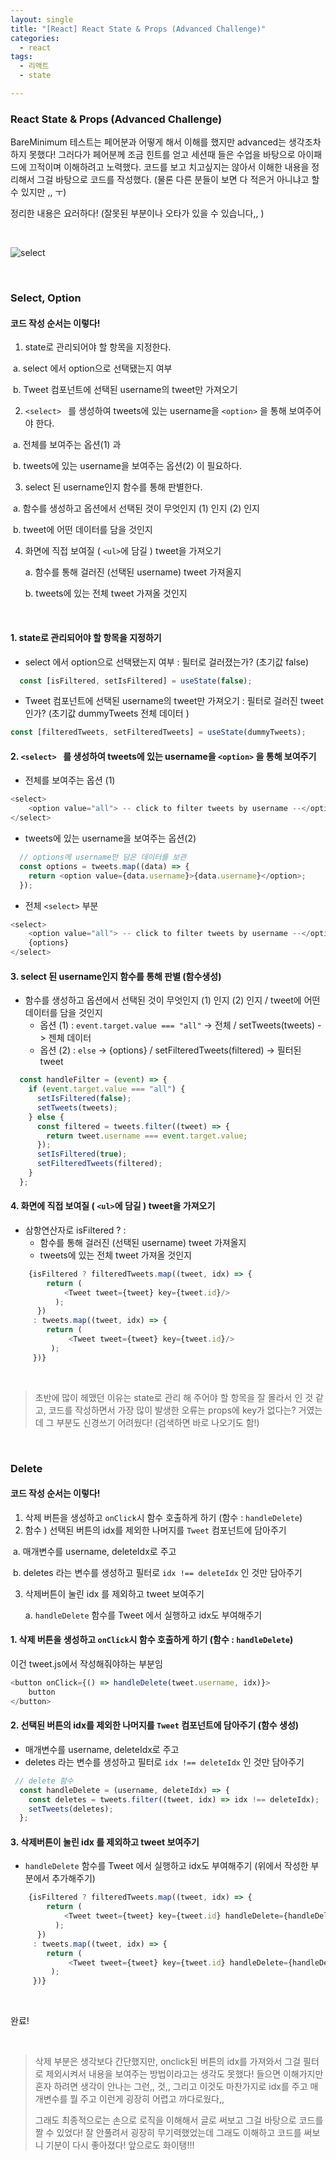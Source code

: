 ```yaml
---
layout: single
title: "[React] React State & Props (Advanced Challenge)"
categories:
  - react
tags:
  - 리액트   
  - state  

---
```


### React State & Props (Advanced Challenge)

 BareMinimum 테스트는 페어분과 어떻게 해서 이해를 했지만 advanced는 생각조차 하지 못했다! 그러다가 페어분께 조금 힌트를 얻고 세션때 들은 수업을 바탕으로 아이패드에 끄적이며 이해하려고 노력했다. 코드를 보고 치고싶지는 않아서 이해한 내용을 정리해서 그걸 바탕으로 코드를 작성했다. (물론 다른 분들이 보면 다 적은거 아니냐고 할 수 있지만 ,, ㅜ)

정리한 내용은 요러하다! (잘못된 부분이나 오타가 있을 수 있습니다,, )

<br/>

![select](https://user-images.githubusercontent.com/104333249/172868409-7bebdbc7-e9da-4716-b346-ef03a8e86a41.jpg)

<br/>

### Select, Option

#### 코드 작성 순서는 이렇다!

1. state로 관리되어야 할 항목을 지정한다.

​		a. select 에서 option으로 선택됐는지 여부 

​		b. Tweet 컴포넌트에 선택된 username의 tweet만 가져오기 

2. `<select> ` 를 생성하여 tweets에 있는 username을 `<option>` 을 통해 보여주어야 한다. 

​		a. 전체를 보여주는 옵션(1) 과 

​		b. tweets에 있는 username을 보여주는 옵션(2) 이 필요하다.

3. select 된 username인지 함수를 통해 판별한다.

​		a. 함수를 생성하고 옵션에서 선택된 것이 무엇인지 (1) 인지 (2) 인지 

​		b. tweet에 어떤 데이터를 담을 것인지 

4. 화면에 직접 보여질 ( `<ul>`에 담길 ) tweet을 가져오기 

   a. 함수를 통해 걸러진 (선택된 username) tweet 가져올지 

   b. tweets에 있는 전체 tweet 가져올 것인지 

<br/>

#### 1. state로 관리되어야 할 항목을 지정하기 

* select 에서 option으로 선택됐는지 여부 : 필터로 걸러졌는가? (초기값 false)

```js
  const [isFiltered, setIsFiltered] = useState(false);
```

* Tweet 컴포넌트에 선택된 username의 tweet만 가져오기 : 필터로 걸러진 tweet인가? (초기값 dummyTweets 전체 데이터 )

```js
const [filteredTweets, setFilteredTweets] = useState(dummyTweets);
```



#### 2. `<select> ` 를 생성하여 tweets에 있는 username을 `<option>` 을 통해 보여주기 

* 전체를 보여주는 옵션 (1) 

```js
<select>
 	<option value="all"> -- click to filter tweets by username --</option>
</select>
```

* tweets에 있는 username을 보여주는 옵션(2) 

```js
  // options에 username만 담은 데이터를 보관
  const options = tweets.map((data) => {
    return <option value={data.username}>{data.username}</option>;
  });
```

* 전체  `<select>` 부분

```js
<select>
 	<option value="all"> -- click to filter tweets by username --</option>
	{options}
</select>
```



#### 3. select 된 username인지 함수를 통해 판별 (함수생성)

* 함수를 생성하고 옵션에서 선택된 것이 무엇인지 (1) 인지 (2) 인지 / tweet에 어떤 데이터를 담을 것인지 
  * 옵션 (1) : `event.target.value === "all"` -> 전체 /  setTweets(tweets) -> 젠체 데이터 
  * 옵션 (2) : `else` -> {options} / setFilteredTweets(filtered) -> 필터된 tweet

```js
  const handleFilter = (event) => {
    if (event.target.value === "all") {
      setIsFiltered(false);
      setTweets(tweets);
    } else {
      const filtered = tweets.filter((tweet) => {
        return tweet.username === event.target.value;
      });
      setIsFiltered(true);
      setFilteredTweets(filtered);
    }
  };
```



#### 4. 화면에 직접 보여질 ( `<ul>`에 담길 ) tweet을 가져오기 

* 삼항연산자로 isFiltered ? : 
  * 함수를 통해 걸러진 (선택된 username) tweet 가져올지 
  * tweets에 있는 전체 tweet 가져올 것인지 

```js
	{isFiltered ? filteredTweets.map((tweet, idx) => {
        return (
            <Tweet tweet={tweet} key={tweet.id}/>
          );
      })
     : tweets.map((tweet, idx) => {
        return (
             <Tweet tweet={tweet} key={tweet.id}/>
         );
     })}
```

<br/>

> 초반에 많이 헤맸던 이유는 state로 관리 해 주어야 할 항목을 잘 몰라서 인 것 같고, 코드를 작성하면서 가장 많이 발생한 오류는 props에 key가 없다는? 거였는데 그 부분도 신경쓰기 어려웠다! (검색하면 바로 나오기도 함!) 

<br/>

### Delete

#### 코드 작성 순서는 이렇다!

1. 삭제 버튼을 생성하고 `onClick`시 함수 호출하게 하기 (함수 : `handleDelete`)
2. 함수 ) 선택된 버튼의 idx를 제외한 나머지를 `Tweet` 컴포넌트에 담아주기

​		a. 매개변수를 username, deleteIdx로 주고 

​		b.  deletes 라는 변수를 생성하고 필터로 `idx !== deleteIdx` 인 것만 담아주기 

3. 삭제버튼이 눌린 idx 를 제외하고 tweet 보여주기 

   a. `handleDelete` 함수를 Tweet 에서 실행하고 idx도 부여해주기 



#### 1. 삭제 버튼을 생성하고 `onClick`시 함수 호출하게 하기 (함수 : `handleDelete`)

이건 tweet.js에서 작성해줘야하는 부분임 

```js
<button onClick={() => handleDelete(tweet.username, idx)}>
   	button
</button>
```



#### 2. 선택된 버튼의 idx를 제외한 나머지를 `Tweet` 컴포넌트에 담아주기 (함수 생성)

* 매개변수를 username, deleteIdx로 주고 
* deletes 라는 변수를 생성하고 필터로 `idx !== deleteIdx` 인 것만 담아주기 

```js
 // delete 함수
  const handleDelete = (username, deleteIdx) => {
    const deletes = tweets.filter((tweet, idx) => idx !== deleteIdx);
    setTweets(deletes);
  };
```



#### 3. 삭제버튼이 눌린 idx 를 제외하고 tweet 보여주기 

* `handleDelete` 함수를 Tweet 에서 실행하고 idx도 부여해주기 (위에서 작성한 부분에서 추가해주기)

```js
	{isFiltered ? filteredTweets.map((tweet, idx) => {
        return (
            <Tweet tweet={tweet} key={tweet.id} handleDelete={handleDelete} idx={idx}/>
          );
      })
     : tweets.map((tweet, idx) => {
        return (
             <Tweet tweet={tweet} key={tweet.id} handleDelete={handleDelete} idx={idx}/>
         );
     })}
```

<br/>

완료!

<br/>

> 삭제 부분은 생각보다 간단했지만, onclick된 버튼의 idx를 가져와서 그걸 필터로 제외시켜서 내용을 보여주는 방법이라고는 생각도 못했다! 들으면 이해가지만 혼자 하려면 생각이 안나는 그런,, 것,, 그리고 이것도 마찬가지로 idx를 주고 매개변수를 뭘 주고 이런게 굉장히 어렵고 까다로웠다,, 
>
> 그래도 최종적으로는 손으로 로직을 이해해서 글로 써보고  그걸 바탕으로 코드를 짤 수 있었다! 잘 안풀려서 굉장히 무기력했었는데 그래도 이해하고 코드를 써보니 기분이 다시 좋아졌다! 앞으로도 화이탱!!! 

<br/>
<br/>



